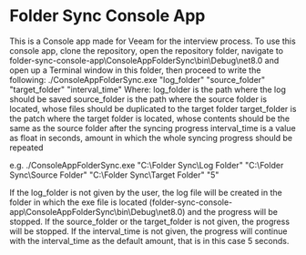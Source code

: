 # Folder Sync Console App 
This is a Console app made for Veeam for the interview process.
To use this console app, clone the repository, open the repository folder, navigate to folder-sync-console-app\ConsoleAppFolderSync\bin\Debug\net8.0 and open up a Terminal window in this folder, then proceed to write the following:
./ConsoleAppFolderSync.exe "log_folder" "source_folder" "target_folder" "interval_time"
Where:
log_folder is the path where the log should be saved
source_folder is the path where the source folder is located, whose files should be duplicated to the target folder
target_folder is the patch where the target folder is located, whose contents should be the same as the source folder after the syncing progress
interval_time is a value as float in seconds, amount in which the whole syncing progress should be repeated

e.g. ./ConsoleAppFolderSync.exe "C:\Folder Sync\Log Folder" "C:\Folder Sync\Source Folder" "C:\Folder Sync\Target Folder" "5"

If the log_folder is not given by the user, the log file will be created in the folder in which the exe file is located (folder-sync-console-app\ConsoleAppFolderSync\bin\Debug\net8.0) and the progress will be stopped.
If the source_folder or the target_folder is not given, the progress will be stopped.
If the interval_time is not given, the progress will continue with the interval_time as the default amount, that is in this case 5 seconds.